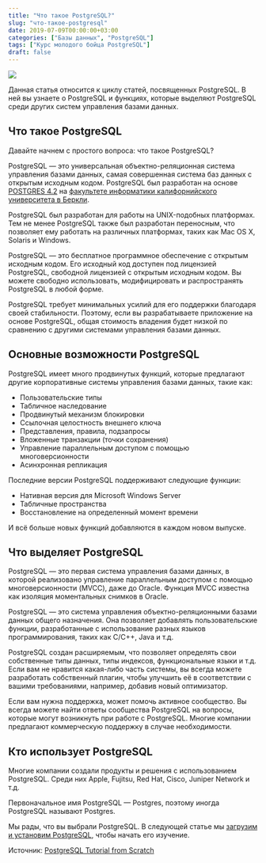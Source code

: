 ```yaml
---
title: "Что такое PostgreSQL?"
slug: "что-такое-postgresql"
date: 2019-07-09T00:00:00+03:00
categories: ["Базы данных", "PostgreSQL"]
tags: ["Курс молодого бойца PostgreSQL"]
draft: false
---
```


![](/posts/что-такое-postgresql/11.jpg)

Данная статья относится к циклу статей, посвященных PostgreSQL. В ней вы узнаете о PostgreSQL и функциях, которые выделяют
PostgreSQL среди других систем управления базами данных.

## Что такое PostgreSQL

Давайте начнем с простого вопроса: что такое PostgreSQL?

PostgreSQL — это универсальная объектно-реляционная система управления базами данных, самая совершенная система баз данных
с открытым исходным кодом. PostgreSQL был разработан на основе [POSTGRES 4.2](http://db.cs.berkeley.edu/postgres.html)
на [факультете информатики калифорнийского университета в Беркли](https://www.cs.berkeley.edu/).

PostgreSQL был разработан для работы на UNIX-подобных платформах. Тем не менее PostgreSQL также был разработан переносным,
что позволяет ему работать на различных платформах, таких как Mac OS X, Solaris и Windows.

PostgreSQL — это бесплатное программное обеспечение с открытым исходным кодом. Его исходный код доступен под лицензией
PostgreSQL, свободной лицензией с открытым исходным кодом. Вы можете свободно использовать, модифицировать и распространять
PostgreSQL в любой форме.

PostgreSQL требует минимальных усилий для его поддержки благодаря своей стабильности. Поэтому, если вы разрабатываете
приложение на основе PostgreSQL, общая стоимость владения будет низкой по сравнению с другими системами управления базами данных.

## Основные возможности PostgreSQL

PostgreSQL имеет много продвинутых функций, которые предлагают другие корпоративные системы управления базами данных,
такие как:

- Пользовательские типы
- Табличное наследование
- Продвинутый механизм блокировки
- Ссылочная целостность внешнего ключа
- Представления, правила, подзапросы
- Вложенные транзакции (точки сохранения)
- Управление параллельным доступом с помощью многоверсионности
- Асинхронная репликация

Последние версии PostgreSQL поддерживают следующие функции:

- Нативная версия для Microsoft Windows Server
- Табличные пространства
- Восстановление на определенный момент времени

И всё больше новых функций добавляются в каждом новом выпуске.

## Что выделяет PostgreSQL

PostgreSQL — это первая система управления базами данных, в которой реализовано управление параллельным доступом с
помощью многоверсионности (MVCC), даже до Oracle. Функция MVCC известна как изоляция моментальных снимков в Oracle.

PostgreSQL — это система управления объектно-реляционными базами данных общего назначения. Она позволяет добавлять
пользовательские функции, разработанные с использование разных языков программирования, таких как C/C++, Java и т.д.

PostgreSQL создан расширяемым, что позволяет определять свои собственные типы данных, типы индексов, функциональные
языки и т.д. Если вам не нравится какая-либо часть системы, вы всегда можете разработать собственный плагин, чтобы
улучшить её в соответствии с вашими требованиями, например, добавив новый оптимизатор.

Если вам нужна поддержка, может помочь активное сообщество. Вы всегда можете найти ответы сообщества PostgreSQL на вопросы,
которые могут возникнуть при работе с PostgreSQL. Многие компании предлагают коммерческую поддержку в случае необходимости.

## Кто использует PostgreSQL

Многие компании создали продукты и решения с использованием PostgreSQL. Среди них Apple, Fujitsu, Red Hat, Cisco,
Juniper Network и т.д.

Первоначальное имя PostgreSQL — Postgres, поэтому иногда PostgreSQL называют Postgres.

Мы рады, что вы выбрали PostgreSQL. В следующей статье мы [загрузим и установим PostgreSQL](https://itdoxy.com/установка-postgresql/),
чтобы начать его изучение.

Источник: [PostgreSQL Tutorial from Scratch](http://www.postgresqltutorial.com/)
